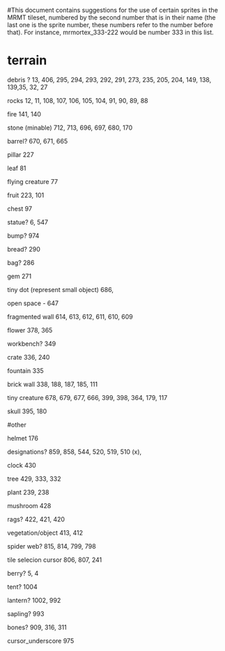 #This document contains suggestions for the use of certain sprites in the MRMT tileset, numbered by the second number that is in their name (the last one is the sprite number, these numbers refer to the number before that). For instance, mrmortex_333-222 would be number 333 in this list.

# terrain 

debris ? 13, 406, 295, 294, 293, 292, 291, 273, 235, 205, 204, 149, 138, 139,35, 32, 27

rocks  12, 11, 108, 107, 106, 105, 104, 91, 90, 89, 88

fire 141, 140


stone (minable) 712, 713, 696, 697, 680, 170

barrel? 670, 671, 665

pillar 227

leaf 81

flying creature 77

fruit 223, 101

chest 97

statue? 6, 547

bump? 974

bread? 290

bag? 286

gem 271


tiny dot (represent small object) 686,

open space - 647

fragmented wall 614, 613, 612, 611, 610, 609

flower 378, 365

workbench? 349

crate 336, 240

fountain 335

brick wall 338, 188, 187, 185, 111

tiny creature 678, 679, 677, 666, 399, 398, 364, 179, 117

skull 395, 180

#other

helmet 176

designations? 859, 858, 544, 520, 519, 510 (x), 

clock 430

tree 429, 333, 332

plant 239, 238

mushroom 428

rags? 422, 421, 420
 
vegetation/object 413, 412

spider web? 815, 814, 799, 798

tile selecion cursor 806, 807, 241

berry? 5, 4

tent? 1004

lantern? 1002, 992

sapling? 993

bones? 909, 316, 311


cursor_underscore 975